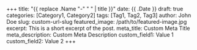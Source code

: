 

+++
title: "{{ replace .Name "-" " " | title }}"
date: {{ .Date }}
draft: true
categories: [Category1, Category2]
tags: [Tag1, Tag2, Tag3]
author: John Doe
slug: custom-url-slug
featured_image: /path/to/featured-image.jpg
excerpt: This is a short excerpt of the post.
meta_title: Custom Meta Title
meta_description: Custom Meta Description
custom_field1: Value 1
custom_field2: Value 2
+++